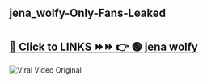 
 ## jena_wolfy-Only-Fans-Leaked

# <h2><a href="https://clipsfans.com/jena_wolfy&ref=git">🔗 Click to LINKS ⏩⏩ 👉 🟢 jena wolfy </a></h2>

<a href="https://clipsfans.com/jena_wolfy&ref=git" rel="nofollow" data-target="animated-image.originalLink"><img src="https://i.ibb.co.com/xMMVF88/686577567.gif" alt="Viral Video Original" style="max-width: 100%; display: inline-block;" data-target="animated-image.originalImage"></a>
